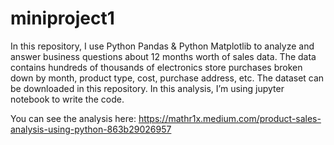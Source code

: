 # miniproject1

In this repository, I use Python Pandas & Python Matplotlib to analyze and answer business questions about 12 months worth of sales data. The data contains hundreds of thousands of electronics store purchases broken down by month, product type, cost, purchase address, etc. The dataset can be downloaded in this repository. In this analysis, I’m using jupyter notebook to write the code.

You can see the analysis here: https://mathr1x.medium.com/product-sales-analysis-using-python-863b29026957
